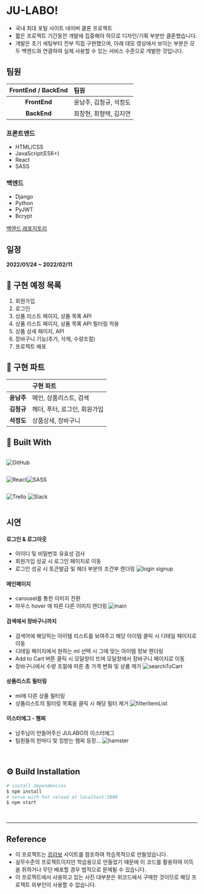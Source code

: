 # JU-LABO!

- 국내 최대 포털 사이트 네이버 클론 프로젝트
- 짧은 프로젝트 기간동안 개발에 집중해야 하므로 디자인/기획 부분만 클론했습니다.
- 개발은 초기 세팅부터 전부 직접 구현했으며, 아래 데모 영상에서 보이는 부분은 모두 백앤드와 연결하여 실제 사용할 수 있는 서비스 수준으로 개발한 것입니다.

## 팀원

| FrontEnd / BackEnd | 팀원                   |
| :----------------: | :--------------------- |
|  <b>FrontEnd</b>   | 윤남주, 김청규, 석정도 |
|   <b>BackEnd</b>   | 최창현, 최형택, 김지연 |

### 프론트엔드

- HTML/CSS
- JavaScript(ES6+)
- React
- SASS

### 백엔드

- Django
- Python
- PyJWT
- Bcrypt

[백엔드 레포지토리](https://github.com/wecode-bootcamp-korea/29-1st-JU-LABO-backend)

## 일정

<b>2022/01/24 ~ 2022/02/11</b>

## 🚩 구현 예정 목록

1. 회원가입
2. 로그인
3. 상품 리스트 페이지, 상품 목록 API
4. 상품 리스트 페이지, 상품 목록 API 필터링 적용
5. 상품 상세 페이지, API
6. 장바구니 기능(추가, 삭제, 수량조절)
7. 프로젝트 배포

## 📌 구현 파트

|               | 구현 파트                    |
| :-----------: | :--------------------------- |
| <b>윤남주</b> | 메인, 상품리스트, 검색       |
| <b>김청규</b> | 헤더, 푸터, 로그인, 회원가입 |
| <b>석정도</b> | 상품상세, 장바구니           |

## 🔧 Built With

<div style="display: flex">

![GitHub](https://img.shields.io/badge/github-%23121011.svg?style=for-the-badge&logo=github&logoColor=white)

</div>

<div style="display: flex">

![React](https://img.shields.io/badge/react-%2320232a.svg?style=for-the-badge&logo=react&logoColor=%2361DAFB)

![SASS](https://img.shields.io/badge/SASS-hotpink.svg?style=for-the-badge&logo=SASS&logoColor=white)

</div>

<div style="display: flex">

![Trello](https://img.shields.io/badge/Trello-%23026AA7.svg?style=for-the-badge&logo=Trello&logoColor=white)
![Slack](https://img.shields.io/badge/Slack-4A154B?style=for-the-badge&logo=slack&logoColor=white)

</div>

## 시연

#### 로그인 & 로그아웃

- 아이디 및 비밀번호 유효성 검사
- 회원가입 성공 시 로그인 페이지로 이동
- 로그인 성공 시 토큰발급 및 헤더 부분의 조건부 렌더링
  ![login signup](https://user-images.githubusercontent.com/39605922/153719668-819c4830-6681-4a37-94c2-aad548109c84.gif)

#### 메인페이지

- carousel를 통한 이미지 전환
- 마우스 hover 에 따른 다른 이미지 렌더링
  ![main](https://user-images.githubusercontent.com/39605922/153719735-7bd16587-c4ce-4a35-9b92-b5f19be003c8.gif)

#### 검색에서 장바구니까지

- 검색어에 해당하는 아이템 리스트를 보여주고 해당 아이템 클릭 시 디테일 페이지로 이동
- 디테일 페이지에서 원하는 ml 선택 시 그에 맞는 아이템 정보 렌더링
- Add to Cart 버튼 클릭 시 모달창이 뜨며 모달창에서 장바구니 페이지로 이동
- 장바구니에서 수량 조절에 따른 총 가격 변화 및 상품 제거
  ![searchToCart](https://user-images.githubusercontent.com/39605922/153719784-94c8bcf0-a290-4fa1-bb02-ff6233a39d14.gif)

#### 상품리스트 필터링

- ml에 다른 상품 필터링
- 상품리스트의 필터링 목록을 클릭 시 해당 필터 제거
  ![filterItemList](https://user-images.githubusercontent.com/39605922/153719820-3ccb57bf-f85c-4784-9d4c-17a1fd2164c3.gif)

#### 이스터에그 - 햄찌

- 남주님이 만들어주신 JULABO의 이스터에그
- 팀원들의 한마디 및 킹받는 햄찌 등장...
  ![hamster](https://user-images.githubusercontent.com/39605922/153719870-849ee490-5646-46ec-adf2-1847d42fc896.gif)

<br>

## ⚙ Build Installation

```bash
# install dependencies
$ npm install
# serve with hot reload at localhost:3000
$ npm start
```

<br>

---

## Reference

- 이 프로젝트는 [르라보](https://www.lelabofragrances.com/th-matcha-26.html) 사이트를 참조하여 학습목적으로 만들었습니다.
- 실무수준의 프로젝트이지만 학습용으로 만들었기 때문에 이 코드를 활용하여 이득을 취하거나 무단 배포할 경우 법적으로 문제될 수 있습니다.
- 이 프로젝트에서 사용하고 있는 사진 대부분은 위코드에서 구매한 것이므로 해당 프로젝트 외부인이 사용할 수 없습니다.
